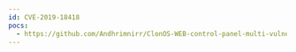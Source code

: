 ```yaml
---
id: CVE-2019-18418
pocs:
  - https://github.com/Andhrimnirr/ClonOS-WEB-control-panel-multi-vulnerability
---
```

